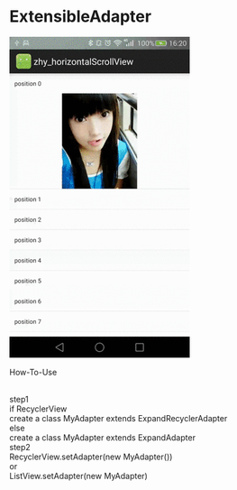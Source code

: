 # ExtensibleAdapter
<img src="/readme_res/screen.gif"/>
<P>How-To-Use</P><br/>
<P1>step1</P1><br/>
if RecyclerView<br/>
create a class MyAdapter extends ExpandRecyclerAdapter<? extends ExpandRecyclerAdapter.ExpandHolder><br/>
else <br/>
create a class MyAdapter extends ExpandAdapter<br/>
<P1>step2</P1><br/>
RecyclerView.setAdapter(new MyAdapter())<br/>
or<br/>
ListView.setAdapter(new MyAdapter)